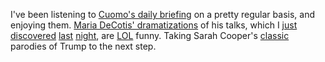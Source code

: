 I've been listening to <a href="http://this.how/cuomo/">Cuomo's daily briefing</a> on a pretty regular basis, and enjoying them. <a href="https://twitter.com/MariaDeCotis">Maria DeCotis' dramatizations</a> of his talks, which I <a href="https://twitter.com/MariaDeCotis/status/1256263535686045697">just</a> <a href="https://twitter.com/MariaDeCotis/status/1271427550137528320">discovered</a> <a href="https://twitter.com/MariaDeCotis/status/1270702683490574336">last</a> <a href="https://twitter.com/MariaDeCotis/status/1259831736000827393">night</a>, are <a href="https://twitter.com/MariaDeCotis/status/1260555389424328705">LOL</a> funny. Taking Sarah Cooper's <a href="https://www.youtube.com/watch?v=RxDKW75ueIU">classic</a> parodies of Trump to the next step. 
